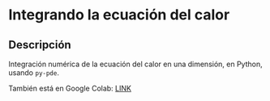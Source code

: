 # Integrando la ecuación del calor

## Descripción

Integración numérica de la ecuación del calor en una dimensión, en Python, usando `py-pde`.

También está en Google Colab: [LINK](https://colab.research.google.com/drive/1CYskjEyMxRXXB7AYueLTZ14IiaebK7AU)